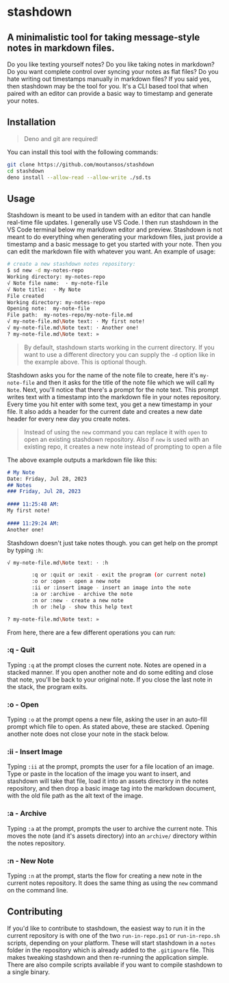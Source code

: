 # stashdown
A minimalistic tool for taking message-style notes in markdown files.
----
Do you like texting yourself notes? Do you like taking notes in markdown? Do you want complete control over syncing your notes as flat files? Do you hate writing out timestamps manually in markdown files? If you said yes, then stashdown may be the tool for you. It's a CLI based tool that when paired with an editor can provide a basic way to timestamp and generate your notes.

## Installation

> Deno and git are required!

You can install this tool with the following commands:

```sh
git clone https://github.com/moutansos/stashdown
cd stashdown
deno install --allow-read --allow-write ./sd.ts
```

## Usage
Stashdown is meant to be used in tandem with an editor that can handle real-time file updates. I generally use VS Code. I then run stashdown in the VS Code terminal below my markdown editor and preview. Stashdown is not meant to do everything when generating your markdown files, just provide a timestamp and a basic message to get you started with your note. Then you can edit the markdown file with whatever you want. An example of usage:

```sh
# create a new stashdown notes repository:
$ sd new -d my-notes-repo
Working directory: my-notes-repo
√ Note file name:  · my-note-file
√ Note title:  · My Note
File created
Working directory: my-notes-repo
Opening note:  my-note-file
File path:  my-notes-repo/my-note-file.md
√ my-note-file.md\Note text: · My first note!
√ my-note-file.md\Note text: · Another one!
? my-note-file.md\Note text: »
```
 > By default, stashdown starts working in the current directory. If you want to use a different directory you can supply the `-d` option like in the example above. This is optional though.

Stashdown asks you for the name of the note file to create, here it's `my-note-file` and then it asks for the title of the note file which we will call `My Note`. Next, you'll notice that there's a prompt for the note text. This prompt writes text with a timestamp into the markdown file in your notes repository. Every time you hit enter with some text, you get a new timestamp in your file. It also adds a header for the current date and creates a new date header for every new day you create notes. 

> Instead of using the `new` command you can replace it with `open` to open an existing stashdown repository. Also if `new` is used with an existing repo, it creates a new note instead of prompting to open a file

The above example outputs a markdown file like this:

```md
# My Note  
Date: Friday, Jul 28, 2023  
## Notes
### Friday, Jul 28, 2023
  
#### 11:25:48 AM:  
My first note!
  
#### 11:29:24 AM:  
Another one!

```

Stashdown doesn't just take notes though. you can get help on the prompt by typing `:h`:

```sh
√ my-note-file.md\Note text: · :h

        :q or :quit or :exit - exit the program (or current note)
        :o or :open - open a new note
        :ii or :insert image - insert an image into the note
        :a or :archive - archive the note
        :n or :new - create a new note
        :h or :help - show this help text

? my-note-file.md\Note text: »
```

From here, there are a few different operations you can run:

### :q - Quit

Typing `:q` at the prompt closes the current note. Notes are opened in a stacked manner. If you open another note and do some editing and close that note, you'll be back to your original note. If you close the last note in the stack, the program exits.

### :o - Open

Typing `:o` at the prompt opens a new file, asking the user in an auto-fill prompt which file to open. As stated above, these are stacked. Opening another note does not close your note in the stack below.

### :ii - Insert Image

Typing `:ii` at the prompt, prompts the user for a file location of an image. Type or paste in the location of the image you want to insert, and stashdown will take that file, load it into an assets directory in the notes repository, and then drop a basic image tag into the markdown document, with the old file path as the alt text of the image.

### :a - Archive

Typing `:a` at the prompt, prompts the user to archive the current note. This moves the note (and it's assets directory) into an `archive/` directory within the notes repository.

### :n - New Note

Typing `:n` at the prompt, starts the flow for creating a new note in the current notes repository. It does the same thing as using the `new` command on the command line.


## Contributing

If you'd like to contribute to stashdown, the easiest way to run it in the current repository is with one of the two `run-in-repo.ps1` or `run-in-repo.sh` scripts, depending on your platform. These will start stashdown in a `notes` folder in the repository which is already added to the `.gitignore` file. This makes tweaking stashdown and then re-running the application simple. There are also compile scripts available if you want to compile stashdown to a single binary.
